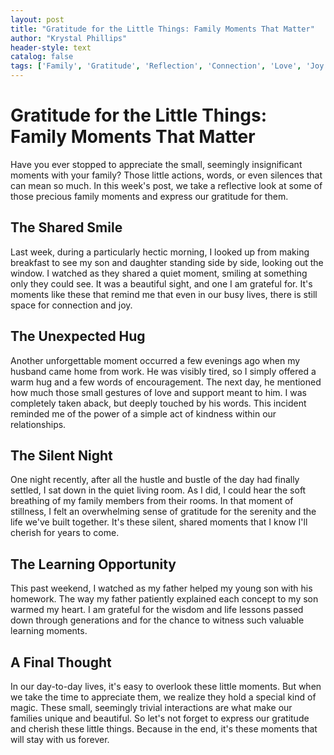 ```yaml
---
layout: post
title: "Gratitude for the Little Things: Family Moments That Matter"
author: "Krystal Phillips"
header-style: text
catalog: false
tags: ['Family', 'Gratitude', 'Reflection', 'Connection', 'Love', 'Joy', 'Appreciation', 'Patience', 'Learning', 'Wisdom', 'Cherished Moments']
---
```


# Gratitude for the Little Things: Family Moments That Matter  

Have you ever stopped to appreciate the small, seemingly insignificant moments with your family? Those little actions, words, or even silences that can mean so much. In this week's post, we take a reflective look at some of those precious family moments and express our gratitude for them.  

## The Shared Smile  
Last week, during a particularly hectic morning, I looked up from making breakfast to see my son and daughter standing side by side, looking out the window. I watched as they shared a quiet moment, smiling at something only they could see. It was a beautiful sight, and one I am grateful for. It's moments like these that remind me that even in our busy lives, there is still space for connection and joy.  

## The Unexpected Hug  
Another unforgettable moment occurred a few evenings ago when my husband came home from work. He was visibly tired, so I simply offered a warm hug and a few words of encouragement. The next day, he mentioned how much those small gestures of love and support meant to him. I was completely taken aback, but deeply touched by his words. This incident reminded me of the power of a simple act of kindness within our relationships.  

## The Silent Night  
One night recently, after all the hustle and bustle of the day had finally settled, I sat down in the quiet living room. As I did, I could hear the soft breathing of my family members from their rooms. In that moment of stillness, I felt an overwhelming sense of gratitude for the serenity and the life we've built together. It's these silent, shared moments that I know I'll cherish for years to come.  

## The Learning Opportunity  
This past weekend, I watched as my father helped my young son with his homework. The way my father patiently explained each concept to my son warmed my heart. I am grateful for the wisdom and life lessons passed down through generations and for the chance to witness such valuable learning moments.  

## A Final Thought  
In our day-to-day lives, it's easy to overlook these little moments. But when we take the time to appreciate them, we realize they hold a special kind of magic. These small, seemingly trivial interactions are what make our families unique and beautiful. So let's not forget to express our gratitude and cherish these little things. Because in the end, it's these moments that will stay with us forever.  

